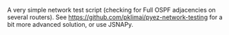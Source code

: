 A very simple network test script (checking for Full OSPF adjacencies on several routers). 
See https://github.com/pklimai/pyez-network-testing for a bit more advanced solution, or use JSNAPy.
